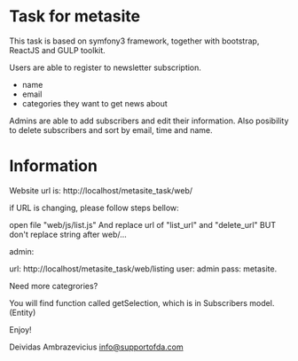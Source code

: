 Task for metasite
========================

This task is based on symfony3 framework, together with bootstrap, ReactJS and GULP toolkit.

Users are able to register to newsletter subscription.
- name
- email
- categories they want to get news about

Admins are able to add subscribers and edit their information.
Also posibility to delete subscribers and sort by email, time and name.


Information
========================

Website url is: http://localhost/metasite_task/web/

if URL is changing, please follow steps bellow:

open file "web/js/list.js"
And replace url of "list_url" and "delete_url" BUT don't replace string after web/...

admin:

url: http://localhost/metasite_task/web/listing
user: admin
pass: metasite.


Need more categrories?

You will find function called getSelection, which is in Subscribers model.(Entity)


Enjoy!


Deividas Ambrazevicius
info@supportofda.com